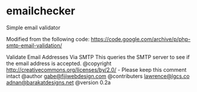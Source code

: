 # emailchecker
Simple email validator

Modified from the following code: https://code.google.com/archive/p/php-smtp-email-validation/


 
 Validate Email Addresses Via SMTP
 This queries the SMTP server to see if the email address is accepted.
 @copyright http://creativecommons.org/licenses/by/2.0/ - Please keep this comment intact
 @author gabe@fijiwebdesign.com
 @contributers lawrence@lgcs.co adnan@barakatdesigns.net
 @version 0.2a
 